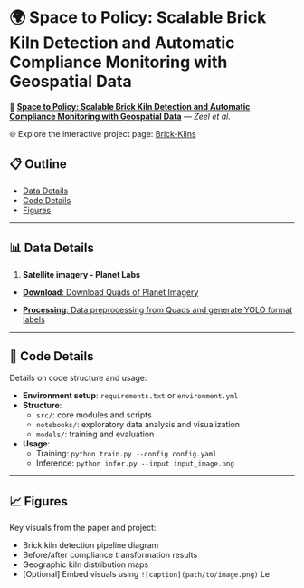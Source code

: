 # **🌍 Space to Policy: Scalable Brick Kiln Detection and Automatic Compliance Monitoring with Geospatial Data**

📄 [**Space to Policy: Scalable Brick Kiln Detection and Automatic Compliance Monitoring with Geospatial Data**](https://arxiv.org/pdf/2412.04065) — *Zeel et al.*

🌐 Explore the interactive project page: [Brick-Kilns](https://sustainability-lab.github.io/brick-kilns)


## 📋 Outline

- [Data Details](#-data-details)
- [Code Details](#-code-details)
- [Figures](#-figures)

---

## 📊 Data Details

1. **Satellite imagery - Planet Labs**

- [**Download**: Download Quads of Planet Imagery](data_details/download_planet_quads.ipynb)

- [**Processing**: Data preprocessing from Quads and generate YOLO format labels](data_details/data_and_label_preprocessing.ipynb)

---

## 🧠 Code Details

Details on code structure and usage:
- **Environment setup**: `requirements.txt` or `environment.yml`
- **Structure**:
  - `src/`: core modules and scripts
  - `notebooks/`: exploratory data analysis and visualization
  - `models/`: training and evaluation
- **Usage**:
  - Training: `python train.py --config config.yaml`
  - Inference: `python infer.py --input input_image.png`

---

## 📈 Figures

Key visuals from the paper and project:
- Brick kiln detection pipeline diagram
- Before/after compliance transformation results
- Geographic kiln distribution maps
- [Optional] Embed visuals using `![caption](path/to/image.png)`
Le

